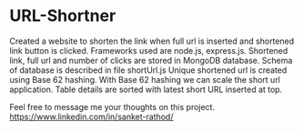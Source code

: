 # URL-Shortner

Created a website to shorten the link when full url is inserted and shortened link button is clicked. Frameworks used are node.js, express.js. 
Shortened link, full url and number of clicks are stored in MongoDB database. Schema of database is described in file shortUrl.js
Unique shortened url is created using Base 62 hashing. With Base 62 hashing we can scale the short url application.
Table details are sorted with latest short URL inserted at top. 

Feel free to message me your thoughts on this project.
https://www.linkedin.com/in/sanket-rathod/
